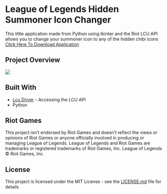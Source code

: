 # League of Legends Hidden Summoner Icon Changer

This little application made from Python using tkinter and the Riot LCU API allows you to change your summoner icon to any of the hidden chibi icons
[Click Here To Download Application](https://github.com/MManoah/lol-summoner-icon-changer/releases/)
## Project Overview
![](https://i.gyazo.com/7c2e79cb1fe4ad29c7e03382739379c2.png)

## Built With

* [Lcu Driver](https://github.com/sousa-andre/lcu-driver) - Accessing the LCU API
* Python

## Riot Games

This project isn’t endorsed by Riot Games and doesn’t reflect the views or opinions of Riot Games
or anyone officially involved in producing or managing League of Legends. League of Legends and Riot Games are
trademarks or registered trademarks of Riot Games, Inc. League of Legends © Riot Games, Inc.

## License

This project is licensed under the MIT License - see the [LICENSE.md](LICENSE.md) file for details
